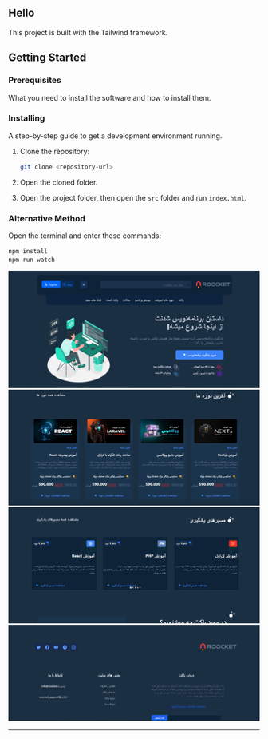 ## Hello
This project is built with the Tailwind framework.

## Getting Started

### Prerequisites
What you need to install the software and how to install them.

### Installing
A step-by-step guide to get a development environment running.

1. Clone the repository:
   ```sh
   git clone <repository-url>
   ```

2. Open the cloned folder.

3. Open the project folder, then open the `src` folder and run `index.html`.

### Alternative Method
Open the terminal and enter these commands:
   ```sh
   npm install
   npm run watch
   ```

![Screenshot](./ScreenShot/pic1.png)
![Screenshot](./ScreenShot/pic2.png)
![Screenshot](./ScreenShot/pic3.png)
![Screenshot](./ScreenShot/pic4.png)

---